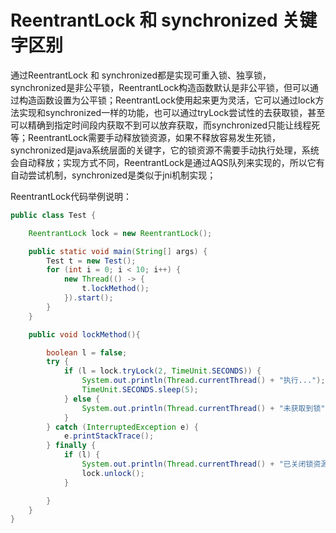# ReentrantLock 和 synchronized 关键字区别

通过ReentrantLock 和 synchronized都是实现可重入锁、独享锁，synchronized是非公平锁，ReentrantLock构造函数默认是非公平锁，但可以通过构造函数设置为公平锁；ReentrantLock使用起来更为灵活，它可以通过lock方法实现和synchronized一样的功能，也可以通过tryLock尝试性的去获取锁，甚至可以精确到指定时间段内获取不到可以放弃获取，而synchronized只能让线程死等；ReentrantLock需要手动释放锁资源，如果不释放容易发生死锁，synchronized是java系统层面的关键字，它的锁资源不需要手动执行处理，系统会自动释放；实现方式不同，ReentrantLock是通过AQS队列来实现的，所以它有自动尝试机制，synchronized是类似于jni机制实现；

ReentrantLock代码举例说明：

```java
public class Test {

    ReentrantLock lock = new ReentrantLock();

    public static void main(String[] args) {
        Test t = new Test();
        for (int i = 0; i < 10; i++) {
            new Thread(() -> {
                t.lockMethod();
            }).start();
        }
    }

    public void lockMethod(){

        boolean l = false;
        try {
            if (l = lock.tryLock(2, TimeUnit.SECONDS)) {
                System.out.println(Thread.currentThread() + "执行...");
                TimeUnit.SECONDS.sleep(5);
            } else {
                System.out.println(Thread.currentThread() + "未获取到锁");
            }
        } catch (InterruptedException e) {
            e.printStackTrace();
        } finally {
            if (l) {
                System.out.println(Thread.currentThread() + "已关闭锁资源");
                lock.unlock();
            }

        }
    }
}
```